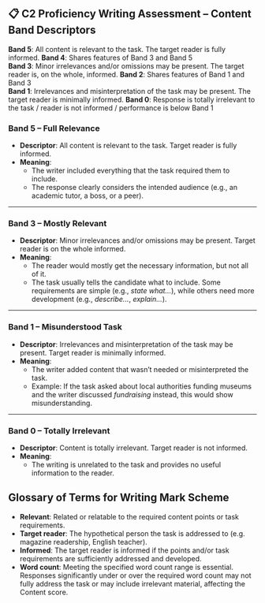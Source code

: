 ## 📋 C2 Proficiency Writing Assessment – Content Band Descriptors

**Band 5**:  All content is relevant to the task. The target reader is fully informed.
**Band 4**: Shares features of Band 3 and Band 5  
**Band 3**: Minor irrelevances and/or omissions may be present. The target reader is, on the whole, informed.
**Band 2**: Shares features of Band 1 and Band 3  
**Band 1**: Irrelevances and misinterpretation of the task may be present. The target reader is minimally informed.
**Band 0**: Response is totally irrelevant to the task / reader is not informed / performance is below Band 1


### Band 5 – Full Relevance
- **Descriptor**: All content is relevant to the task. Target reader is fully informed.
- **Meaning**: 
  - The writer included everything that the task required them to include.
  - The response clearly considers the intended audience (e.g., an academic tutor, a boss, or a peer).

---

### Band 3 – Mostly Relevant
- **Descriptor**: Minor irrelevances and/or omissions may be present. Target reader is on the whole informed.
- **Meaning**: 
  - The reader would mostly get the necessary information, but not all of it.
  - The task usually tells the candidate what to include. Some requirements are simple (e.g., *state what...*), while others need more development (e.g., *describe...*, *explain...*).

---

### Band 1 – Misunderstood Task
- **Descriptor**: Irrelevances and misinterpretation of the task may be present. Target reader is minimally informed.
- **Meaning**: 
  - The writer added content that wasn’t needed or misinterpreted the task.
  - Example: If the task asked about local authorities funding museums and the writer discussed *fundraising* instead, this would show misunderstanding.

---

### Band 0 – Totally Irrelevant
- **Descriptor**: Content is totally irrelevant. Target reader is not informed.
- **Meaning**: 
  - The writing is unrelated to the task and provides no useful information to the reader.



## Glossary of Terms for Writing Mark Scheme

- **Relevant**: Related or relatable to the required content points or task requirements.
- **Target reader**: The hypothetical person the task is addressed to (e.g. magazine readership, English teacher).
- **Informed**: The target reader is informed if the points and/or task requirements are sufficiently addressed and developed.
- **Word count**: Meeting the specified word count range is essential. Responses significantly under or over the required word count may not fully address the task or may include irrelevant material, affecting the Content score.
